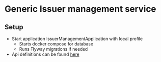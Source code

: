 # Generic Issuer management service

## Setup

- Start application IssuerManagementApplication with local profile
  - Starts docker compose for database
  - Runs Flyway migrations if needed
- Api definitions can be found [here](http://localhost:8080/swagger-ui/index.html#/)